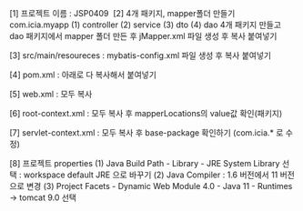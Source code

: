 [1] 프로젝트 이름 : JSP0409
​
[2] 4개 패키지, mapper폴더 만들기
	com.icia.myapp (1) controller (2) service (3) dto (4) dao
	4개 패키지 만들고 dao 패키지에서 mapper 폴더 만든 후 jMapper.xml 파일 생성 후 복사 붙여넣기

[3] src/main/resoureces : mybatis-config.xml 파일 생성 후 복사 붙여넣기

[4] pom.xml : <properties> 아래로 다 복사해서 붙여넣기

[5] web.xml : 모두 복사

[6] root-context.xml : 모두 복사 후 mapperLocations의 value값 확인(패키지)

[7] servlet-context.xml : 모두 복사 후 base-package 확인하기 (com.icia.* 로 수정)

[8] 프로젝트 properties
 (1) Java Build Path - Library - JRE System Library 선택
      : workspace default JRE 으로 바꾸기
 (2) Java Compiler : 1.6 버전에서 11 버전으로 변경
 (3) Project Facets
       - Dynamic Web Module 4.0
       - Java 11
       - Runtimes -> tomcat 9.0 선택